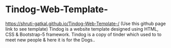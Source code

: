 # Tindog-Web-Template-

 https://shruti-gatkal.github.io/Tindog-Web-Template-/
 (Use this github page link to see template)
Tindog is a website template designed using HTML, CSS &amp; Bootstrap-5 framework. Tindog is a copy of tinder which used to to meet new people &amp; here it is for the Dogs..
